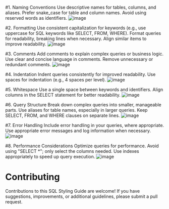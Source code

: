 #1. Naming Conventions
Use descriptive names for tables, columns, and aliases.
Prefer snake_case for table and column names.
Avoid using reserved words as identifiers.
![image](https://github.com/Briankipkemboi78/Styling-guide/assets/114360135/59429487-aeef-42de-85ca-8c4371261733)

#2. Formatting
Use consistent capitalization for keywords (e.g., use uppercase for SQL keywords like SELECT, FROM, WHERE).
Format queries for readability, breaking lines when necessary.
Align similar items to improve readability.
![image](https://github.com/Briankipkemboi78/Styling-guide/assets/114360135/8460a31a-de85-460b-9373-ef6cef061624)

#3. Comments
Add comments to explain complex queries or business logic.
Use clear and concise language in comments.
Remove unnecessary or redundant comments.
![image](https://github.com/Briankipkemboi78/Styling-guide/assets/114360135/1973c465-75b3-4305-bc2f-c3cae223640b)

#4. Indentation
Indent queries consistently for improved readability.
Use spaces for indentation (e.g., 4 spaces per level).
![image](https://github.com/Briankipkemboi78/Styling-guide/assets/114360135/47c2e94a-6c18-484a-9b1a-4bfd08c8ee00)

#5. Whitespace
Use a single space between keywords and identifiers.
Align columns in the SELECT statement for better readability.
![image](https://github.com/Briankipkemboi78/Styling-guide/assets/114360135/34d61d14-b390-4ab7-8d50-292f4c1a7b07)

#6. Query Structure
Break down complex queries into smaller, manageable parts.
Use aliases for table names, especially in larger queries.
Keep SELECT, FROM, and WHERE clauses on separate lines.
![image](https://github.com/Briankipkemboi78/Styling-guide/assets/114360135/c2415676-5b71-40e3-b9f4-20360c416ddb)

#7. Error Handling
Include error handling in your queries, where appropriate.
Use appropriate error messages and log information when necessary.
![image](https://github.com/Briankipkemboi78/Styling-guide/assets/114360135/afbb8688-c70a-4938-8b40-a5705304b872)

#8. Performance Considerations
Optimize queries for performance.
Avoid using "SELECT *"; only select the columns needed.
Use indexes appropriately to speed up query execution.
![image](https://github.com/Briankipkemboi78/Styling-guide/assets/114360135/14d4c067-2931-4cd1-bbbb-17bd7fd7d1bf)

# Contributing
Contributions to this SQL Styling Guide are welcome! If you have suggestions, improvements, or additional guidelines, please submit a pull request.


